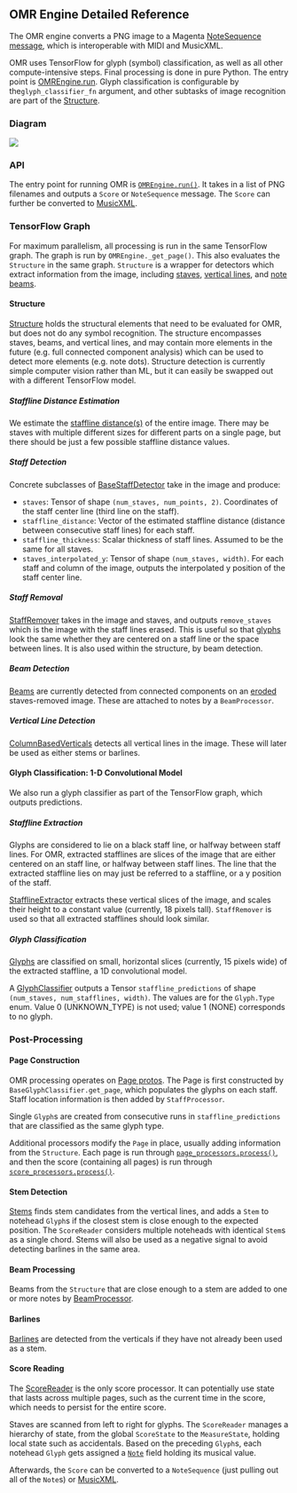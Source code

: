 ## OMR Engine Detailed Reference

The OMR engine converts a PNG image to a Magenta [NoteSequence
message](https://github.com/tensorflow/magenta/blob/master/magenta/protobuf/music.proto),
which is interoperable with MIDI and MusicXML.

OMR uses TensorFlow for glyph (symbol) classification, as well as all other
compute-intensive steps. Final processing is done in pure Python. The entry
point is [OMREngine.run](../moonlight/engine.py). Glyph classification is
configurable by the`glyph_classifier_fn` argument, and other subtasks of image
recognition are part of the [Structure](../moonlight/structure/__init__.py).

### Diagram

<img src="engine_diagram.svg">

### API

The entry point for running OMR is [`OMREngine.run()`](../moonlight/engine.py).
It takes in a list of PNG filenames and outputs a `Score` or `NoteSequence`
message. The `Score` can further be converted to
[MusicXML](../moonlight/conversions/musicxml.py).

### TensorFlow Graph

For maximum parallelism, all processing is run in the same TensorFlow graph. The
graph is run by `OMREngine._get_page()`. This also evaluates the `Structure` in
the same graph. `Structure` is a wrapper for detectors which extract information
from the image, including [staves](../moonlight/staves/hough.py), [vertical
lines](../moonlight/structure/verticals.py), and [note
beams](../moonlight/structure/beams.py).

#### Structure

[Structure](../moonlight/structure/__init__.py) holds the structural elements
that need to be evaluated for OMR, but does not do any symbol recognition. The
structure encompasses staves, beams, and vertical lines, and may contain more
elements in the future (e.g. full connected component analysis) which can be
used to detect more elements (e.g. note dots). Structure detection is currently
simple computer vision rather than ML, but it can easily be swapped out with a
different TensorFlow model.

##### Staffline Distance Estimation

We estimate the [staffline
distance(s)](../moonlight/staves/staffline_distance.py) of the entire image.
There may be staves with multiple different sizes for different parts on a
single page, but there should be just a few possible staffline distance values.

##### Staff Detection

Concrete subclasses of [BaseStaffDetector](../moonlight/staves/base.py) take in
the image and produce:

*   `staves`: Tensor of shape `(num_staves, num_points, 2)`. Coordinates of the
    staff center line (third line on the staff).
*   `staffline_distance`: Vector of the estimated staffline distance (distance
    between consecutive staff lines) for each staff.
*   `staffline_thickness`: Scalar thickness of staff lines. Assumed to be the
    same for all staves.
*   `staves_interpolated_y`: Tensor of shape `(num_staves, width)`. For each
    staff and column of the image, outputs the interpolated y position of the
    staff center line.

##### Staff Removal

[StaffRemover](../moonlight/staves/removal.py) takes in the image and staves,
and outputs `remove_staves` which is the image with the staff lines erased. This
is useful so that [glyphs](concepts.md) look the same whether they are centered
on a staff line or the space between lines. It is also used within the
structure, by beam detection.

##### Beam Detection

[Beams](../moonlight/structure/beams.py) are currently detected from connected
components on an
[eroded](https://en.wikipedia.org/wiki/Mathematical_morphology#Binary_morphology)
staves-removed image. These are attached to notes by a `BeamProcessor`.

##### Vertical Line Detection

[ColumnBasedVerticals](../moonlight/structure/verticals.py) detects all vertical
lines in the image. These will later be used as either stems or barlines.

#### Glyph Classification: 1-D Convolutional Model

We also run a glyph classifier as part of the TensorFlow graph, which outputs
predictions.

##### Staffline Extraction

Glyphs are considered to lie on a black staff line, or halfway between staff
lines. For OMR, extracted stafflines are slices of the image that are either
centered on an staff line, or halfway between staff lines. The line that the
extracted staffline lies on may just be referred to a staffline, or a y position
of the staff.

[StafflineExtractor](../moonlight/staves/staffline_extractor.py) extracts these
vertical slices of the image, and scales their height to a constant value
(currently, 18 pixels tall). `StaffRemover` is used so that all extracted
stafflines should look similar.

##### Glyph Classification

[Glyphs](concepts.md) are classified on small, horizontal slices (currently, 15
pixels wide) of the extracted staffline, a 1D convolutional model.

A [GlyphClassifier](../moonlight/glyphs/base.py) outputs a Tensor
`staffline_predictions` of shape `(num_staves, num_stafflines, width)`. The
values are for the `Glyph.Type` enum. Value 0 (UNKNOWN_TYPE) is not used; value
1 (NONE) corresponds to no glyph.

### Post-Processing

#### Page Construction

OMR processing operates on [Page
protos](../moonlight/protobuf/musicscore.proto). The Page is first constructed
by `BaseGlyphClassifier.get_page`, which populates the glyphs on each staff.
Staff location information is then added by `StaffProcessor`.

Single `Glyph`s are created from consecutive runs in `staffline_predictions`
that are classified as the same glyph type.

Additional processors modify the `Page` in place, usually adding information
from the `Structure`. Each page is run through
[`page_processors.process()`](../moonlight/page_processors.py), and then the
score (containing all pages) is run through
[`score_processors.process()`](../moonlight/score_processors.py).

#### Stem Detection

[Stems](../moonlight/structure/stems.py) finds stem candidates from the vertical
lines, and adds a `Stem` to notehead `Glyph`s if the closest stem is close
enough to the expected position. The `ScoreReader` considers multiple noteheads
with identical `Stem`s as a single chord. Stems will also be used as a negative
signal to avoid detecting barlines in the same area.

#### Beam Processing

Beams from the `Structure` that are close enough to a stem are added to one or
more notes by [BeamProcessor](../moonlight/structure/beam_processor.py).

#### Barlines

[Barlines](../moonlight/structure/barlines.py) are detected from the verticals
if they have not already been used as a stem.

#### Score Reading

The [ScoreReader](../moonlight/score/reader.py) is the only score processor. It
can potentially use state that lasts across multiple pages, such as the current
time in the score, which needs to persist for the entire score.

Staves are scanned from left to right for glyphs. The `ScoreReader` manages a
hierarchy of state, from the global `ScoreState` to the `MeasureState`, holding
local state such as accidentals. Based on the preceding `Glyph`s, each notehead
`Glyph` gets assigned a
[`Note`](https://github.com/tensorflow/magenta/blob/2e7bc85eb30e100733ea34c0ecdd080a4cec1c1f/magenta/protobuf/music.proto#L93)
field holding its musical value.

Afterwards, the `Score` can be converted to a `NoteSequence` (just pulling out
all of the `Note`s) or [MusicXML](../moonlight/conversions/musicxml.py).
